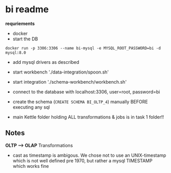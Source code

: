 # bi readme

**requriements**

  - docker
  - start the DB
```
docker run -p 3306:3306 --name bi-mysql -e MYSQL_ROOT_PASSWORD=bi -d mysql:8.0 
```

  - add mysql drivers as described
  - start workbench './data-integration/spoon.sh'
  - start integration './schema-workbench/workbench.sh'
  - connect to the database with localhost:3306, user=root, password=bi

  - create the schema (`CREATE SCHEMA BI_OLTP_4`) manually BEFORE executing any sql  

  - main Kettle folder holding ALL transformations & jobs is in task 1 folder!!


 ## Notes

 **OLTP --> OLAP**
 Transformations
   - cast as timestamp is ambigous. We chose not to use an UNIX-timestamp which is not well defined pre 1970, but rather a mysql TIMESTAMP which works fine